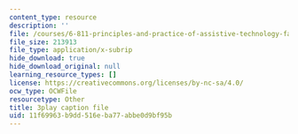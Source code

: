 ```yaml
---
content_type: resource
description: ''
file: /courses/6-811-principles-and-practice-of-assistive-technology-fall-2014/11f69963b9dd516eba77abbe0d9bf95b_x18bMLW4eO4.vtt
file_size: 213913
file_type: application/x-subrip
hide_download: true
hide_download_original: null
learning_resource_types: []
license: https://creativecommons.org/licenses/by-nc-sa/4.0/
ocw_type: OCWFile
resourcetype: Other
title: 3play caption file
uid: 11f69963-b9dd-516e-ba77-abbe0d9bf95b
---
```

